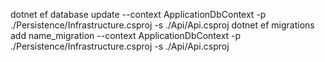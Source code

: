 dotnet ef database update --context ApplicationDbContext -p ./Persistence/Infrastructure.csproj -s ./Api/Api.csproj
dotnet ef migrations add name_migration --context ApplicationDbContext -p ./Persistence/Infrastructure.csproj -s ./Api/Api.csproj